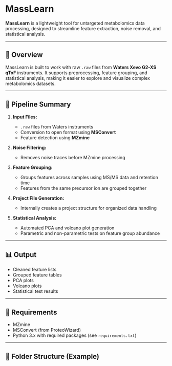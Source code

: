 # MassLearn

**MassLearn** is a lightweight tool for untargeted metabolomics data processing, designed to streamline feature extraction, noise removal, and statistical analysis.

---

## 🚀 Overview

MassLearn is built to work with raw `.raw` files from **Waters Xevo G2-XS qToF** instruments. It supports preprocessing, feature grouping, and statistical analysis, making it easier to explore and visualize complex metabolomics datasets.

---

## 🔧 Pipeline Summary

1. **Input Files:**
   - `.raw` files from Waters instruments
   - Conversion to open format using **MSConvert**
   - Feature detection using **MZmine**

2. **Noise Filtering:**
   - Removes noise traces before MZmine processing

3. **Feature Grouping:**
   - Groups features across samples using MS/MS data and retention time
   - Features from the same precursor ion are grouped together

4. **Project File Generation:**
   - Internally creates a project structure for organized data handling

5. **Statistical Analysis:**
   - Automated PCA and volcano plot generation
   - Parametric and non-parametric tests on feature group abundance

---

## 📊 Output

- Cleaned feature lists
- Grouped feature tables
- PCA plots
- Volcano plots
- Statistical test results

---

## 📎 Requirements

- MZmine
- MSConvert (from ProteoWizard)
- Python 3.x with required packages (see `requirements.txt`)

---

## 📁 Folder Structure (Example)

